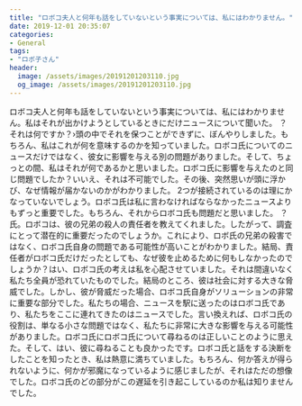 ```yaml
---
title: "ロボコ夫人と何年も話をしていないという事実については、私にはわかりません。"
date: 2019-12-01 20:35:07
categories:
- General
tags:
- "ロボ子さん"
header:
  image: /assets/images/20191201203110.jpg
  og_image: /assets/images/20191201203110.jpg
---
```


ロボコ夫人と何年も話をしていないという事実については、私にはわかりません。私はそれが出かけようとしているときにだけニュースについて聞いた。 ？それは何ですか？›頭の中でそれを保つことができずに、ぼんやりしました。もちろん、私はこれが何を意味するのかを知っていました。ロボコ氏についてのニュースだけではなく、彼女に影響を与える別の問題がありました。そして、ちょっとの間、私はそれが何であるかと思いました。ロボコ氏に影響を与えたのと同じ問題でしたか？いいえ、それは不可能でした。その後、突然思いが頭に浮かび、なぜ情報が届かないのかがわかりました。 2つが接続されているのは理にかなっていないでしょう。ロボコ氏は私に言わなければならなかったニュースよりもずっと重要でした。もちろん、それからロボコ氏も問題だと思いました。 ？氏。ロボコは、彼の兄弟の殺人の責任者を教えてくれました。したがって、調査にとって潜在的に重要だったのでしょうか。これにより、ロボ氏の兄弟の殺害ではなく、ロボコ氏自身の問題である可能性が高いことがわかりました。結局、責任者がロボコ氏だけだったとしても、なぜ彼を止めるために何もしなかったのでしょうか？はい、ロボコ氏の考えは私を心配させていました。それは間違いなく私たち全員が恐れていたものでした。結局のところ、彼は社会に対する大きな脅威でした。しかし、彼が脅威だった場合、ロボコ氏自身がソリューションの非常に重要な部分でした。私たちの場合、ニュースを駅に送ったのはロボコ氏であり、私たちをここに連れてきたのはニュースでした。言い換えれば、ロボコ氏の役割は、単なる小さな問題ではなく、私たちに非常に大きな影響を与える可能性がありました。ロボコ氏にロボコ氏について尋ねるのは正しいことのように思えた。そして、はい、彼に尋ねることも良かったです。ロボコ氏と話をする決断をしたことを知ったとき、私は熱意に満ちていました。もちろん、何か答えが得られないように、何かが邪魔になっているように感じましたが、それはただの想像でした。ロボコ氏のどの部分がこの遅延を引き起こしているのか私は知りませんでした。
